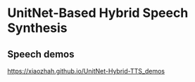 # UnitNet-Based Hybrid Speech Synthesis

## Speech demos
https://xiaozhah.github.io/UnitNet-Hybrid-TTS_demos

